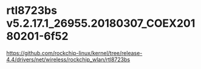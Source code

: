 # rtl8723bs v5.2.17.1_26955.20180307_COEX20180201-6f52
https://github.com/rockchip-linux/kernel/tree/release-4.4/drivers/net/wireless/rockchip_wlan/rtl8723bs
